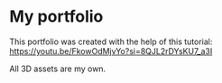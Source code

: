 # My portfolio

This portfolio was created with the help of this tutorial: https://youtu.be/FkowOdMjvYo?si=8QJL2rDYsKU7_a3I

All 3D assets are my own.
